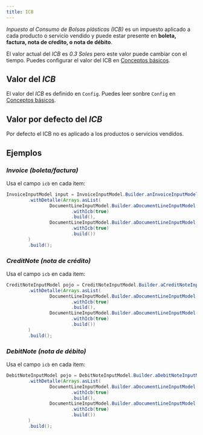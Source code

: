 ```yaml
---
title: ICB
---
```


_Inpuesto al Consumo de Bolsas plásticas (ICB)_ es un impuesto aplicado a cada producto o servicio vendido y puede estar presente en **boleta, factura, nota de cŕedito, o nota de débito**.

El valor actual del _ICB_ es _0.3 Soles_ pero este valor puede cambiar con el tiempo. Puedes configurar el valor del ICB en [Conceptos básicos](../concepts#config).

## Valor del _ICB_

El valor del _ICB_ es definido en `Config`. Puedes leer sonbre `Config` en [Conceptos básicos](../concepts#config).

## Valor por defecto del _ICB_

Por defecto el ICB no es aplicado a los productos o servicios vendidos.

## Ejemplos

### _Invoice (boleta/factura)_

Usa el campo `icb` en cada item:

```java {4,7}
InvoiceInputModel input = InvoiceInputModel.Builder.anInvoiceInputModel()
        .withDetalle(Arrays.asList(
                DocumentLineInputModel.Builder.aDocumentLineInputModel()
                        .withIcb(true)
                        .build(),
                DocumentLineInputModel.Builder.aDocumentLineInputModel()
                        .withIcb(true)
                        .build())
        )
        .build();
```

### _CreditNote (nota de crédito)_

Usa el campo `icb` en cada item:

```java {4,7}
CreditNoteInputModel pojo = CreditNoteInputModel.Builder.aCreditNoteInputModel()
        .withDetalle(Arrays.asList(
                DocumentLineInputModel.Builder.aDocumentLineInputModel()
                        .withIcb(true)
                        .build(),
                DocumentLineInputModel.Builder.aDocumentLineInputModel()
                        .withIcb(true)
                        .build())
        )
        .build();
```

### _DebitNote (nota de débito)_

Usa el campo `icb` en cada item:

```java {4,7}
DebitNoteInputModel pojo = DebitNoteInputModel.Builder.aDebitNoteInputModel()
        .withDetalle(Arrays.asList(
                DocumentLineInputModel.Builder.aDocumentLineInputModel()
                        .withIcb(true)
                        .build(),
                DocumentLineInputModel.Builder.aDocumentLineInputModel()
                        .withIcb(true)
                        .build())
        )
        .build();
```
